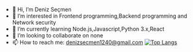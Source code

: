 - 👋 Hi, I’m Deniz Seçmen
- 👀 I’m interested in Frontend programming,Backend programming and Network security
- 🌱 I’m currently learning Node.js,Javascript,Python 3.x,React
- 💞️ I’m looking to collaborate on none
- 📫 How to reach me: denizsecmen1240@gmail.com
[![Top Langs](https://github-readme-stats-git-masterrstaa-rickstaa.vercel.app/api/top-langs/?username=anuraghazra)](https://github.com/anuraghazra/github-readme-stats)
<!---
denizsecmen/denizsecmen is a ✨ special ✨ repository because its `README.md` (this file) appears on your GitHub profile.
You can click the Preview link to take a look at your changes.
--->
